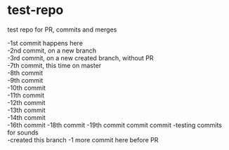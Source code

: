 # test-repo
test repo for PR, commits and merges

-1st commit happens here  
-2nd commit, on a new branch  
-3rd commit, on a new created branch, without PR  
-7th commit, this time on master  
-8th commit  
-9th commit  
-10th commit  
-11th commit  
-12th commit  
-13th commit  
-14th commit  
-16th commit
-18th commit
-19th commit
commit
commit
-testing commits for sounds  
-created this branch
-1 more commit here before PR

